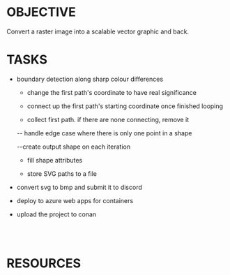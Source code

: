 
# OBJECTIVE
Convert a raster image into a scalable vector graphic and back.

# TASKS

- boundary detection along sharp colour differences

    - change the first path's coordinate to have real significance

    - connect up the first path's starting coordinate once finished looping

    - collect first path. if there are none connecting, remove it

    -- handle edge case where there is only one point in a shape

    --create output shape on each iteration

    - fill shape attributes

    - store SVG paths to a file

- convert svg to bmp and submit it to discord

- deploy to azure web apps for containers

- upload the project to conan

<br>
<br>

# RESOURCES

